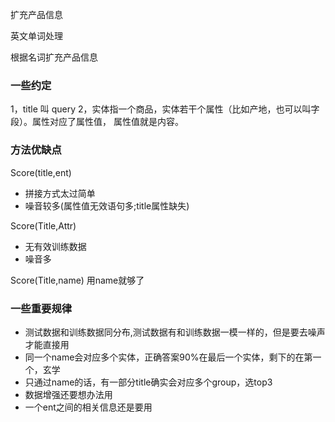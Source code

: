 扩充产品信息

英文单词处理

根据名词扩充产品信息

### 一些约定
1，title 叫 query
2，实体指一个商品，实体若干个属性（比如产地，也可以叫字段）。属性对应了属性值，
属性值就是内容。

### 方法优缺点

Score(title,ent)

- 拼接方式太过简单
- 噪音较多(属性值无效语句多;title属性缺失) 


Score(Title,Attr)

- 无有效训练数据
- 噪音多

Score(Title,name)
用name就够了
### 一些重要规律

- 测试数据和训练数据同分布,测试数据有和训练数据一模一样的，但是要去噪声才能直接用
- 同一个name会对应多个实体，正确答案90%在最后一个实体，剩下的在第一个，玄学
- 只通过name的话，有一部分title确实会对应多个group，选top3 
- 数据增强还要想办法用
- 一个ent之间的相关信息还是要用